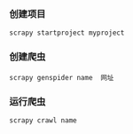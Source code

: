 ### 创建项目

    scrapy startproject myproject

### 创建爬虫
    scrapy genspider name  网址


### 运行爬虫
    scrapy crawl name
